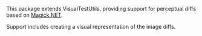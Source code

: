 This package extends VisualTestUtils, providing support for perceptual diffs
based on [Magick.NET](https://github.com/dlemstra/Magick.NET).

Support includes creating a visual representation of the image diffs.
